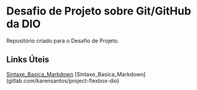 # Desafio de Projeto sobre Git/GitHub da DIO
Repositório criado para o Desafio de Projeto.
## Links Úteis
[Sintaxe_Basica_Markdown](https://www.markdownguide.org/basic-syntax/)
[Sintaxe_Basica_Markdown] (gitlab.com/karensantos/project-flexbox-dio)
